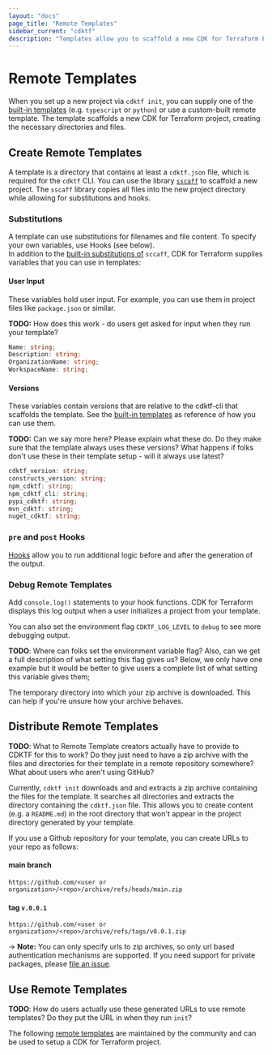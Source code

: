 ```yaml
---
layout: "docs"
page_title: "Remote Templates"
sidebar_current: "cdktf"
description: "Templates allow you to scaffold a new CDK for Terraform Project. Learn to create your own template."
---
```


# Remote Templates

When you set up a new project via `cdktf init`, you can supply one of the [built-in templates](https://github.com/hashicorp/terraform-cdk/tree/main/packages/cdktf-cli/templates) (e.g. `typescript` or `python`) or use a custom-built remote template. The template scaffolds a new CDK for Terraform project, creating the necessary directories and files.

## Create Remote Templates

A template is a directory that contains at least a `cdktf.json` file, which is required for the `cdktf` CLI. You can use the library [`sscaff`](https://github.com/awslabs/node-sscaff) to scaffold a new project. The `sscaff` library copies all files into the new project directory while allowing for substitutions and hooks.

### Substitutions

A template can use substitutions for filenames and file content. To specify your own variables, use Hooks (see below).  
In addition to the [built-in substitutions of](https://github.com/awslabs/node-sscaff#built-in-substitutions) `sccaff`, CDK for Terraform supplies variables that you can use in templates:

#### User Input

These variables hold user input. For example, you can use them in project files like `package.json` or similar.

**TODO:** How does this work - do users get asked for input when they run your template?

```typescript
Name: string;
Description: string;
OrganizationName: string;
WorkspaceName: string;
```

#### Versions

These variables contain versions that are relative to the cdktf-cli that scaffolds the template. See the [built-in templates](../../packages/cdktf-cli/templates) as reference of how you can use them.

**TODO:** Can we say more here? Please explain what these do. Do they make sure that the template always uses these versions? What happens if folks don't use these in their template setup - will it always use latest?

```typescript
cdktf_version: string;
constructs_version: string;
npm_cdktf: string;
npm_cdktf_cli: string;
pypi_cdktf: string;
mvn_cdktf: string;
nuget_cdktf: string;
```

### `pre` and `post` Hooks

[Hooks](https://github.com/awslabs/node-sscaff#hooks) allow you to run additional logic before and after the generation of the output.

### Debug Remote Templates

Add `console.log()` statements to your hook functions. CDK for Terraform displays this log output when a user initializes a project from your template.

You can also set the environment flag `CDKTF_LOG_LEVEL` to `debug` to see more debugging output.

**TODO**: Where can folks set the environment variable flag? Also, can we get a full description of what setting this flag gives us? Below, we only have one example but it would be better to give users a complete list of what setting this variable gives them;

The temporary directory into which your zip archive is downloaded. This can help if you're unsure how your archive behaves.

## Distribute Remote Templates

**TODO**: What to Remote Template creators actually have to provide to CDKTF for this to work? Do they just need to have a zip archive with the files and directories for their template in a remote repository somewhere? What about users who aren't using GitHub?

Currently, `cdktf init` downloads and and extracts a zip archive containing the files for the template. It searches all directories and extracts the directory containing the `cdktf.json` file. This allows you to create content (e.g. a `README.md`) in the root directory that won't appear in the project directory generated by your template.

If you use a Github repository for your template, you can create URLs to your repo as follows:

#### main branch

`https://github.com/<user or organization>/<repo>/archive/refs/heads/main.zip`

#### tag `v.0.0.1`

`https://github.com/<user or organization>/<repo>/archive/refs/tags/v0.0.1.zip`

-> **Note:** You can only specify urls to zip archives, so only url based authentication mechanisms are supported. If you need support for private packages, please [file an issue](https://github.com/hashicorp/terraform-cdk/issues/new?labels=enhancement%2C+new&template=feature-request.md).

## Use Remote Templates

**TODO**: How do users actually use these generated URLs to use remote templates? Do they put the URL in when they run `init`?

The following [remote templates](./docs/working-with-cdk-for-terraform/remote-templates.md) are maintained by the community and can be used to setup a CDK for Terraform project.
